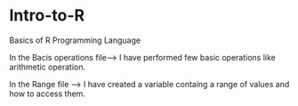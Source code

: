# Intro-to-R
Basics of R Programming Language

In the Bacis operations file--> I have performed few basic operations like arithmetic operation.

In the Range file --> I have created a variable containg a range of values and how to access them.
